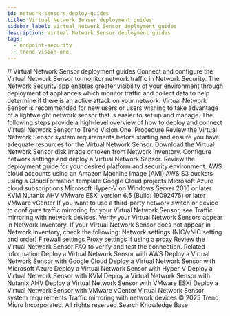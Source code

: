 ```yaml
---
id: network-sensors-deploy-guides
title: Virtual Network Sensor deployment guides
sidebar_label: Virtual Network Sensor deployment guides
description: Virtual Network Sensor deployment guides
tags:
  - endpoint-security
  - trend-vision-one
---
```


/*<![CDATA[*/ $('#title').html($('meta[name=map-description]').attr('content')); /*]]>*/ Virtual Network Sensor deployment guides Connect and configure the Virtual Network Sensor to monitor network traffic in Network Security. The Network Security app enables greater visibility of your environment through deployment of appliances which monitor traffic and collect data to help determine if there is an active attack on your network. Virtual Network Sensor is recommended for new users or users wishing to take advantage of a lightweight network sensor that is easier to set up and manage. The following steps provide a high-level overview of how to deploy and connect Virtual Network Sensor to Trend Vision One. Procedure Review the Virtual Network Sensor system requirements before starting and ensure you have adequate resources for the Virtual Network Sensor. Download the Virtual Network Sensor disk image or token from Network Inventory. Configure network settings and deploy a Virtual Network Sensor. Review the deployment guide for your desired platform and security environment. AWS cloud accounts using an Amazon Machine Image (AMI) AWS S3 buckets using a CloudFormation template Google Cloud projects Microsoft Azure cloud subscriptions Microsoft Hyper-V on Windows Server 2016 or later KVM Nutanix AHV VMware ESXi version 6.5 (Build: 19092475) or later VMware vCenter If you want to use a third-party network switch or device to configure traffic mirroring for your Virtual Network Sensor, see Traffic mirroring with network devices. Verify your Virtual Network Sensors appear in Network Inventory. If your Virtual Network Sensor does not appear in Network Inventory, check the following: Network settings (NIC/vNIC setting and order) Firewall settings Proxy settings if using a proxy Review the Virtual Network Sensor FAQ to verify and test the connection. Related information Deploy a Virtual Network Sensor with AWS Deploy a Virtual Network Sensor with Google Cloud Deploy a Virtual Network Sensor with Microsoft Azure Deploy a Virtual Network Sensor with Hyper-V Deploy a Virtual Network Sensor with KVM Deploy a Virtual Network Sensor with Nutanix AHV Deploy a Virtual Network Sensor with VMware ESXi Deploy a Virtual Network Sensor with VMware vCenter Virtual Network Sensor system requirements Traffic mirroring with network devices © 2025 Trend Micro Incorporated. All rights reserved.Search Knowledge Base